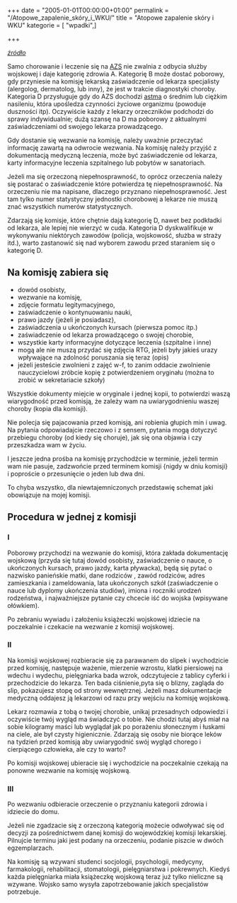 +++
date = "2005-01-01T00:00:00+01:00"
permalink = "/Atopowe_zapalenie_skóry_i_WKU/"
title = "Atopowe zapalenie skóry i WKU"
kategorie = [ "wpadki",]

+++

*[źródło](http://www.atopowe-zapalenie.pl/forum/viewtopic.php?p=75655#p75655)*

Samo chorowanie i leczenie się na [AZS](/atopedia/AZS "wikilink") nie zwalnia z odbycia służby wojskowej i daje kategorię zdrowia A. Kategorię B może dostać poborowy, gdy przyniesie na komisję lekarską zaświadczenie od lekarza specjalisty (alergolog, dermatolog, lub inny), że jest w trakcie diagnostyki choroby. Kategoria D przysługuje gdy do AZS dochodzi [astma](/atopedia/astma "wikilink") o średnim lub ciężkim nasileniu, która upośledza czynności życiowe organizmu (powoduje duszności itp). Oczywiście każdy z lekarzy orzeczników podchodzi do sprawy indywidualnie; dużą szansę na D ma poborowy z aktualnymi zaświadczeniami od swojego lekarza prowadzącego.

Gdy dostanie się wezwanie na komisję, należy uważnie przeczytać informację zawartą na odwrocie wezwania. Na komisję należy przyjść z dokumentacją medyczną leczenia, może być zaświadczenie od lekarza, karty informacyjne leczenia szpitalnego lub pobytów w sanatoriach.

Jeżeli ma się orzeczoną niepełnosprawność, to oprócz orzeczenia należy się postarać o zaświadczenie które potwierdza tę niepełnosprawność. Na orzeczeniu nie ma napisane, dlaczego przyznano niepełnosprawność. Jest tam tylko numer statystyczny jednostki chorobowej a lekarze nie muszą znać wszystkich numerów statystycznych.

Zdarzają się komisje, które chętnie dają kategorię D, nawet bez podkładki od lekarza, ale lepiej nie wierzyć w cuda. Kategoria D dyskwalifikuje w wykonywaniu niektórych zawodów (policja, wojskowość, służba w straży itd.), warto zastanowić się nad wyborem zawodu przed staraniem się o kategorię D.

Na komisję zabiera się
----------------------

-   dowód osobisty,
-   wezwanie na komisję,
-   zdjęcie formatu legitymacyjnego,
-   zaświadczenie o kontynuowaniu nauki,
-   prawo jazdy {jeżeli je posiadasz},
-   zaświadczenia u ukończonych kursach (pierwsza pomoc itp.)
-   zaświadczenie od lekarza prowadzącego o swojej chorobie,
-   wszystkie karty informacyjne dotyczące leczenia (szpitalne i inne)
-   mogą ale nie muszą przydać się zdjęcia RTG, jeżeli były jakieś urazy wpływające na zdolność poruszania się teraz (opis)
-   jeżeli jesteście zwolnieni z zajęć w-f, to zanim oddacie zwolnienie nauczycielowi zróbcie kopię z potwierdzeniem oryginału (można to zrobić w sekretariacie szkoły)

Wszystkie dokumenty miejcie w oryginale i jednej kopii, to potwierdzi waszą wiarygodność przed komisją, że zależy wam na uwiarygodnieniu waszej choroby (kopia dla komisji).

Nie polecja się pajacowania przed komisją, ani robienia głupich min i uwag. Na pytania odpowiadajcie rzeczowo i z sensem, pytania mogą dotyczyć przebiegu choroby (od kiedy się choruje), jak się ona objawia i czy przeszkadza wam w życiu.

I jeszcze jedna prośba na komisję przychodźcie w terminie, jeżeli termin wam nie pasuje, zadzwońcie przed terminem komisji {nigdy w dniu komisji} i poproście o przesunięcie o jeden lub dwa dni.

To chyba wszystko, dla niewtajemniczonych przedstawię schemat jaki obowiązuje na mojej komisji.

Procedura w jednej z komisji
----------------------------

### I

Poborowy przychodzi na wezwanie do komisji, która zakłada dokumentację wojskową (przyda się tutaj dowód osobisty, zaświadczenie o nauce, o ukończonych kursach, prawo jazdy, karta pływacka), będą się pytać o nazwisko panieńskie matki, dane rodziców , zawód rodziców, adres zamieszkania i zameldowania, lata ukończonych szkół (zaświadczenie o nauce lub dyplomy ukończenia studiów), imiona i roczniki urodzeń rodzeństwa, i najważniejsze pytanie czy chcecie iść do wojska (wpisywane ołówkiem).

Po zebraniu wywiadu i założeniu książeczki wojskowej idziecie na poczekalnie i czekacie na wezwanie z komisji wojskowej.

### II

Na komisji wojskowej rozbieracie się za parawanem do slipek i wychodzicie przed komisję, następuje ważenie, mierzenie wzrostu, klatki piersiowej na wdechu i wydechu, pielęgniarka bada wzrok, odczytujecie z tablicy cyferki i przechodzicie do lekarza. Ten bada ciśnienie,pyta się o blizny, zagląda do slip, pokazujesz stopę od strony wewnętrznej. Jeżeli masz dokumentacje medyczną oddajesz ją lekarzowi od razu przy wejściu na komisję wojskową.

Lekarz rozmawia z tobą o twojej chorobie, unikaj przesadnych odpowiedzi i oczywiście twój wygląd ma świadczyć o tobie. Nie chodzi tutaj abyś miał na sobie kilogramy maści lub wyglądał jak po porażeniu słonecznym i łuskami na ciele, ale był czysty higienicznie. Zdarzają się osoby nie biorące leków na tydzień przed komisją aby uwiarygodnić swój wygląd chorego i cierpiącego człowieka, ale czy to warto?

Po komisji wojskowej ubieracie się i wychodzicie na poczekalnie czekają na ponowne wezwanie na komisję wojskową.

### III

Po wezwaniu odbieracie orzeczenie o przyznaniu kategorii zdrowia i idziecie do domu.

Jeżeli nie zgadzacie się z orzeczoną kategorią możecie odwoływać się od decyzji za pośrednictwem danej komisji do wojewódzkiej komisji lekarskiej. Pilnujcie terminu jaki jest podany na orzeczeniu, podanie piszcie w dwóch egzemplarzach.

Na komisję są wzywani studenci socjologii, psychologii, medycyny, farmakologii, rehabilitacji, stomatologii, pielęgniarstwa i pokrewnych. Kiedyś każda pielęgniarka miała książeczkę wojskową teraz już tylko nieliczne są wzywane. Wojsko samo wysyła zapotrzebowanie jakich specjalistów potrzebuje.
